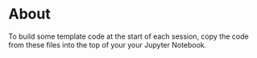 About
=====

To build some template code at the start of each session, copy the code from these files into the
top of your your Jupyter Notebook.
